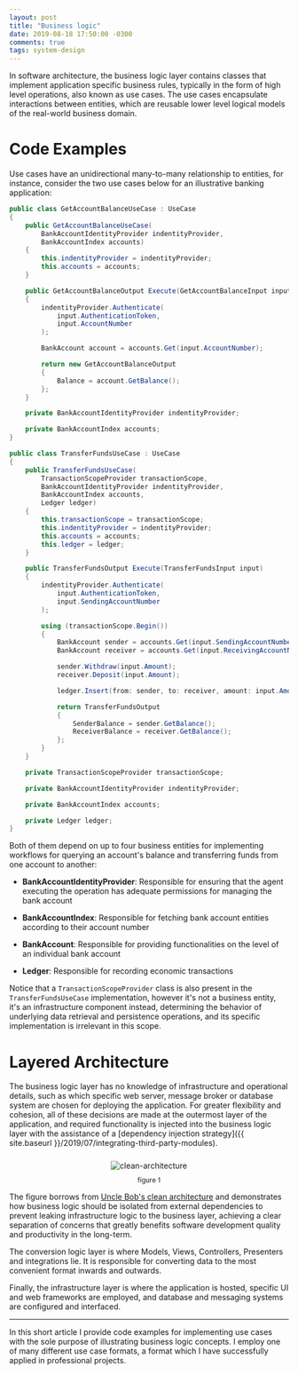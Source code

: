 ```yaml
---
layout: post
title: "Business logic"
date: 2019-08-18 17:50:00 -0300
comments: true
tags: system-design
---
```


In software architecture, the business logic layer contains classes that implement application specific business rules, typically in the form of high level operations, also known as use cases. The use cases encapsulate interactions between entities, which are reusable lower level logical models of the real-world business domain.

Code Examples
============

Use cases have an unidirectional many-to-many relationship to entities, for instance, consider the two use cases below for an illustrative banking application:

```csharp
public class GetAccountBalanceUseCase : UseCase
{
    public GetAccountBalanceUseCase(
        BankAccountIdentityProvider indentityProvider,
        BankAccountIndex accounts)
    {
        this.indentityProvider = indentityProvider;
        this.accounts = accounts;
    }

    public GetAccountBalanceOutput Execute(GetAccountBalanceInput input)
    {
        indentityProvider.Authenticate(
            input.AuthenticationToken,
            input.AccountNumber
        );

        BankAccount account = accounts.Get(input.AccountNumber);

        return new GetAccountBalanceOutput
        {
            Balance = account.GetBalance();
        };
    }

    private BankAccountIdentityProvider indentityProvider;

    private BankAccountIndex accounts;
}
```

```csharp
public class TransferFundsUseCase : UseCase
{
    public TransferFundsUseCase(
        TransactionScopeProvider transactionScope,
        BankAccountIdentityProvider indentityProvider,
        BankAccountIndex accounts,
        Ledger ledger)
    {
        this.transactionScope = transactionScope;
        this.indentityProvider = indentityProvider;
        this.accounts = accounts;
        this.ledger = ledger;
    }

    public TransferFundsOutput Execute(TransferFundsInput input)
    {
        indentityProvider.Authenticate(
            input.AuthenticationToken,
            input.SendingAccountNumber
        );

        using (transactionScope.Begin())
        {
            BankAccount sender = accounts.Get(input.SendingAccountNumber);
            BankAccount receiver = accounts.Get(input.ReceivingAccountNumber);

            sender.Withdraw(input.Amount);
            receiver.Deposit(input.Amount);

            ledger.Insert(from: sender, to: receiver, amount: input.Amount);

            return TransferFundsOutput
            {
                SenderBalance = sender.GetBalance();
                ReceiverBalance = receiver.GetBalance();
            };
        }
    }

    private TransactionScopeProvider transactionScope;

    private BankAccountIdentityProvider indentityProvider;

    private BankAccountIndex accounts;

    private Ledger ledger;
}
```

Both of them depend on up to four business entities for implementing workflows for querying an account's balance and transferring funds from one account to another:

* **BankAccountIdentityProvider**: Responsible for ensuring that the agent executing the operation has adequate permissions for managing the bank account

* **BankAccountIndex**: Responsible for fetching bank account entities according to their account number

* **BankAccount**: Responsible for providing functionalities on the level of an individual bank account

* **Ledger**: Responsible for recording economic transactions

Notice that a `TransactionScopeProvider` class is also present in the `TransferFundsUseCase` implementation, however it's not a business entity, it's an infrastructure component instead, determining the behavior of underlying data retrieval and persistence operations, and its specific implementation is irrelevant in this scope.

Layered Architecture
============

The business logic layer has no knowledge of infrastructure and operational details, such as which specific web server, message broker or database system are chosen for deploying the application. For greater flexibility and cohesion, all of these decisions are made at the outermost layer of the application, and required functionality is injected into the business logic layer with the assistance of a [dependency injection strategy]({{ site.baseurl }}/2019/07/integrating-third-party-modules).

<p align="center">
  <img style="max-height: 300px; max-width: 100%; margin: 10px" src="{{ site.baseurl }}/images/p6/clean-architecture.JPG" alt="clean-architecture"/>
  <br><label style="font-size: 12px;">figure 1</label>
</p>

The figure borrows from [Uncle Bob's clean architecture](https://blog.cleancoder.com/uncle-bob/2012/08/13/the-clean-architecture.html) and demonstrates how business logic should be isolated from external dependencies to prevent leaking infrastructure logic to the business layer, achieving a clear separation of concerns that greatly benefits software development quality and productivity in the long-term.

The conversion logic layer is where Models, Views, Controllers, Presenters and integrations lie. It is responsible for converting data to the most convenient format inwards and outwards.

Finally, the infrastructure layer is where the application is hosted, specific UI and web frameworks are employed, and database and messaging systems are configured and interfaced.

---

In this short article I provide code examples for implementing use cases with the sole purpose of illustrating business logic concepts. I employ one of many different use case formats, a format which I have successfully applied in professional projects. 